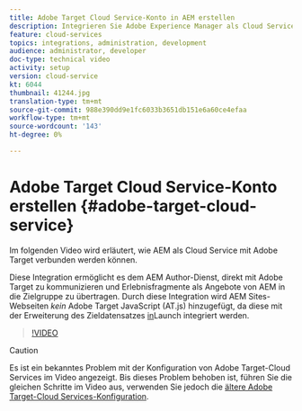 ```yaml
---
title: Adobe Target Cloud Service-Konto in AEM erstellen
description: Integrieren Sie Adobe Experience Manager als Cloud Service mit Adobe Target mithilfe der IMS-Authentifizierung für Cloud Service und Adobe.
feature: cloud-services
topics: integrations, administration, development
audience: administrator, developer
doc-type: technical video
activity: setup
version: cloud-service
kt: 6044
thumbnail: 41244.jpg
translation-type: tm+mt
source-git-commit: 988e390dd9e1fc6033b3651db151e6a60ce4efaa
workflow-type: tm+mt
source-wordcount: '143'
ht-degree: 0%

---
```



# Adobe Target Cloud Service-Konto erstellen {#adobe-target-cloud-service}

Im folgenden Video wird erläutert, wie AEM als Cloud Service mit Adobe Target verbunden werden können.

Diese Integration ermöglicht es dem AEM Author-Dienst, direkt mit Adobe Target zu kommunizieren und Erlebnisfragmente als Angebote von AEM in die Zielgruppe zu übertragen.  Durch diese Integration wird AEM Sites-Webseiten *kein* Adobe Target JavaScript (AT.js) hinzugefügt, da diese mit der Erweiterung des Zieldatensatzes [in](../experience-platform-launch/connect-aem-launch-adobe-io.md)Launch integriert werden.

>[!VIDEO](https://video.tv.adobe.com/v/41244?quality=12&learn=on)

>[!CAUTION]
>
>Es ist ein bekanntes Problem mit der Konfiguration von Adobe Target-Cloud Services im Video angezeigt. Bis dieses Problem behoben ist, führen Sie die gleichen Schritte im Video aus, verwenden Sie jedoch die [ältere Adobe Target-Cloud Services-Konfiguration](https://docs.adobe.com/content/help/en/experience-manager-learn/aem-target-tutorial/aem-target-implementation/using-aem-cloud-services.html).

